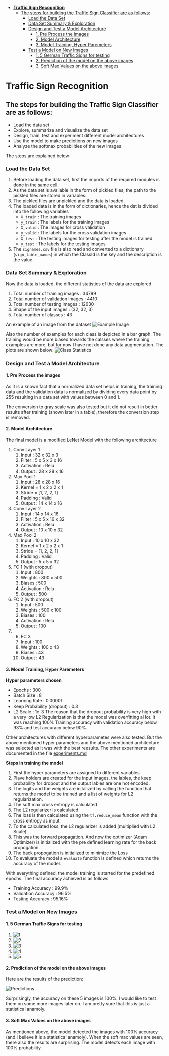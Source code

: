 - [**Traffic Sign Recognition**](#traffic-sign-recognition)
  - [The steps for building the Traffic Sign Classifier are as follows:](#the-steps-for-building-the-traffic-sign-classifier-are-as-follows)
    - [Load the Data Set](#load-the-data-set)
    - [Data Set Summary & Exploration](#data-set-summary--exploration)
    - [Design and Test a Model Architecture](#design-and-test-a-model-architecture)
      - [1. Pre Process the images](#1-pre-process-the-images)
      - [2. Model Architecture](#2-model-architecture)
      - [3. Model Training, Hyper Paremeters](#3-model-training-hyper-paremeters)
    - [Test a Model on New Images](#test-a-model-on-new-images)
      - [1. 5 German Traffic Signs for testing](#1-5-german-traffic-signs-for-testing)
      - [2. Prediction of the model on the above images](#2-prediction-of-the-model-on-the-above-images)
      - [3. Soft Max Values on the above images](#3-soft-max-values-on-the-above-images)

# **Traffic Sign Recognition** 
## The steps for building the Traffic Sign Classifier are as follows:
* Load the data set
* Explore, summarize and visualize the data set
* Design, train, test and experiment different model architectures
* Use the model to make predictions on new images
* Analyze the softmax probabilities of the new images

The steps are explained below

### Load the Data Set
1. Before loading the data set, first the imports of the required modules is done in the same cell.
2. As the data set is available in the form of pickled files, the path to the pickled files are stored in variables.
3. The pickled files are unpickled and the data is loaded.
4. The loaded data is in the form of dictionaries, hence the dat is divided into the following variables
    - `X_train` : The training images
    - `y_train` : The labels for the training images
    - `X_valid` : The images for cross validation
    - `y_valid` : The labels for the cross validation images
    - `X_test` : The testing images for testing after the model is trained
    - `y_test` : The labels for the testing images
5. The `signames.csv` file is also read and converted to a dictionary (`sign_lable_names`) in which the ClassId is the key and the description is the value.

### Data Set Summary & Exploration
Now the data is loaded, the different statistics of the data are explored
1. Total number of training images : 34799
2. Total number of validation images : 4410
3. Total number of testing images : 12630
4. Shape of the input images : (32, 32, 3)
5. Total number of classes : 43

An example of an image from the dataset
![Example Image](./writeup_images/example_image.png)

Also the number of examples for each class is depicted in a bar graph. The training would be more biased towards the calsses where the training examples are more, but for now I have not done any data augmentation. The plots are shown below:
![Class Statistics](./writeup_images/class_statistics.png)


### Design and Test a Model Architecture

#### 1. Pre Process the images
As it is a known fact that a normalized data set helps in training, the training data and the validation data is normalized by dividing every data point by 255 resulting in a data set with values between 0 and 1. 

The conversion to gray scale was also tested but it did not result in better results after training (shown later in a table), therefore the conversion step is removed.


#### 2. Model Architecture
The final model is a modified LeNet Model with the following architecture
1. Conv Layer 1
   1. Input : 32 x 32 x 3
   2. Filter : 5 x 5 x 3 x 16
   3. Activation : Relu
   4. Output : 28 x 28 x 16
2. Max Pool 1
   1. Input : 28 x 28 x 16
   2. Kernel = 1 x 2 x 2 x 1
   3. Stride = [1, 2, 2, 1]
   4. Padding : Valid
   5. Output : 14 x 14 x 16
3. Conv Layer 2
   1. Input : 14 x 14 x 16
   2. Filter : 5 x 5 x 16 x 32
   3. Activation : Relu
   4. Output : 10 x 10 x 32
4. Max Pool 2
   1. Input : 10 x 10 x 32
   2. Kernel = 1 x 2 x 2 x 1
   3. Stride = [1, 2, 2, 1]
   4. Padding : Valid
   5. Output : 5 x 5 x 32
5. FC 1 (with dropout)
   1. Input : 800
   2. Weights : 800 x 500
   3. Biases : 500
   4. Activation : Relu
   5. Output : 500
6. FC 2 (with dropout)
   1. Input : 500
   2. Weights : 500 x 100
   3. Biases : 100
   4. Activation : Relu
   5. Output : 100
7. 6. FC 3
   1. Input : 100
   2. Weights : 100 x 43
   3. Biases : 43
   4. Output : 43

#### 3. Model Training, Hyper Paremeters
**Hyper parameters chosen**
- Epochs : 300
- Batch Size : 8
- Learning Rate : 0.00001
- Keep Probability (dropout) : 0.3
- L2 Scale : 1e-3
The reason that the dropout probability is very high with a very low L2 Regularization is that the model was overfitting al lot. It was reaching 100% Training accuracy with validation accuracy below 93% and test accuracy below 90%.

Other architectures with different hyperparametes were also tested. But the above mentioned hyper parameters and the above mentioned architecture was selected as it was with the best reesults. The other experiments are documented in the file [experiments.md](./experiments.md)

**Steps in training the model**
1. First the hyper parameters are assigned to different variables
2. Plave holders are created for the input images, the lables, the keep probability for dropout and the output lables are one hot encoded.
3. The logits and the weights are initalized by calling the function that returns the model to be trained and a list of weights for L2 regularization.
4. The soft max cross entropy is calculated
5. The L2 regularizer is calculated
6. The loss is then calculated using the `tf.reduce_mean` function with the cross entropy as input.
7. To the calculated loss, the L2 regularizer is added (multiplied with L2 Scale)
8. This was the forward propagation. And now the optimizer (Adam Optimizer) is initialized with the pre defined learning rate for the back propogation.
10. The back propogation is initialized to minimize the Loss
11. To evaluate the model a `evaluate` function is defined which returns the accuracy of the model.

With everything defined, the model training is started for the predefined epochs.
The final accuracy achieved is as follows
- Training Accuracy : 99.9%
- Validation Accuracy : 96.5%
- Testing Accuracy : 95.16%

### Test a Model on New Images

#### 1. 5 German Traffic Signs for testing
1. ![1](./My_Images/11.jpeg)
2. ![2](./My_Images/12.jpeg)
3. ![3](./My_Images/13.jpeg)
4. ![4](./My_Images/17.jpeg)
5. ![5](./My_Images/2.jpeg)

#### 2. Prediction of the model on the above images

Here are the results of the prediction:

![Predictions](./writeup_images/result_new.png)

Surprisingly, the accuracy on these 5 images is 100%. I would like to test them on some more images later on.
I am pretty sure that this is just a statistical anamoly.

#### 3. Soft Max Values on the above images

As mentioned above, the model detected the images with 100% accuracy (and I believe it is a statistical anamoly). When the soft max values are seen, there also the results are surprising. The model detects each image with 100% probability.

